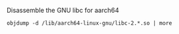 Disassemble the GNU libc for aarch64

```shell
objdump -d /lib/aarch64-linux-gnu/libc-2.*.so | more
```
